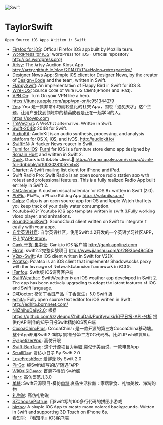 ![Swift](https://camo.githubusercontent.com/de32b354687f1cd9b05a89e4aa03c7f2d311f294/68747470733a2f2f73776966742e6f72672f6173736574732f696d616765732f73776966742e737667)
# TaylorSwift
    Open Source iOS Apps Written in Swift
    
* [Firefox for iOS](https://github.com/mozilla/firefox-ios): Official Firefox iOS app built by Mozilla team.
* [WordPress for iOS](https://github.com/wordpress-mobile/WordPress-iOS): WordPress for iOS - Official repository http://ios.wordpress.org/
* [Artsy](https://github.com/artsy/eidolon): The Artsy Auction Kiosk App http://artsy.github.io/blog/2014/11/13/eidolon-retrospective/
* [Designer News App](https://github.com/MengTo/DesignerNewsApp): Simple [iOS client](https://itunes.apple.com/us/app/designer-news-app/id879990495?ls=1&mt=8) for [Designer News](https://news.layervault.com), by the creator of [Design+Code](http://designcode.io) and the team, written in Swift.
* [FlappySwift](https://github.com/fullstackio/FlappySwift): An implementation of Flappy Bird in Swift for iOS 8.
* [Wire-iOS](https://github.com/wireapp/wire-ios): Source code of Wire iOS Client(iPhone and iPad).
* [VPN On](https://github.com/lexrus/VPNOn): Turn On your VPN like a hero. https://itunes.apple.com/app/vpn-on/id951344279
* [Yep](https://github.com/CatchChat/Yep): Yep 是一款非常小巧而轻量化的社交 App，围绕「遇见天才」这个主题，让用户去找到领域中的精英或者是正在一起学习的人。 https://soyep.com
* [TSWeChat](https://github.com/hilen/TSWeChat): A WeChat alternative. Written in Swift.
* [Swift-2048](https://github.com/austinzheng/swift-2048): 2048 for Swift.
* [AudioKit](https://github.com/audiokit/AudioKit): AudioKit is an audio synthesis, processing, and analysis platform for OS X, iOS, and tvOS. http://audiokit.io/
* [SwiftHN](https://github.com/Dimillian/SwiftHN): A Hacker News reader in Swift.
* [Furni for iOS](https://github.com/twitterdev/furni-ios): [Furni](http://furni.xyz) for iOS is a furniture store demo app designed by [Romain Huet](https://twitter.com/romainhuet) and written in Swift 2.
* [Dunk](https://github.com/naoyashiga/Dunk): Dunk is Dribbble client.🏀 https://itunes.apple.com/us/app/dunk-for-dribbble/id1003028105?mt=8
* [Charter](https://github.com/matthewpalmer/Charter): A Swift mailing list client for iPhone and iPad.
* [Swift Radio Pro](https://github.com/swiftcodex/Swift-Radio-Pro): Swift Radio is an open source radio station app with robust and professional features. This is a fully realized Radio App built entirely in Swift 2.
* [CVCalendar](https://github.com/Mozharovsky/CVCalendar): A custom visual calendar for iOS 8+ written in Swift (2.0).
* [PixPic](https://github.com/Yalantis/PixPic): PixPic, a Photo Editing App https://yalantis.com/
* [Gulps](https://github.com/FancyPixel/gulps): Gulps is an open source app for iOS and Apple Watch that lets you keep track of your daily water consumption.
* [Youtube-iOS](https://github.com/aslanyanhaik/youtube-iOS): Youtube iOS app template written in swift 3.Fully working video player, and animations.
* [SoundCloudSwift](https://github.com/pepibumur/SoundCloudSwift): SoundCloud client written on Swift to integrate it easily with your apps.
* [自学英语社区](https://github.com/6ag/EnglishCommunity-swift): 自学英语社区，使用Swift 2.2开发的一个英语学习社区APP，已上架[APP Store](https://itunes.apple.com/app/id1146271758)。
* [Gank 干货-集中营](https://github.com/teddylong/iOSGank): Gank.io iOS 客户端 http://gank.applinzi.com
* [Floral](https://github.com/SunLiner/Floral): swift2.2完整实战项目 http://www.jianshu.com/p/2893be49c50e
* [V2ex-Swift](https://github.com/Finb/V2ex-Swift): An iOS client written in Swift for V2EX
* [Potatso](https://github.com/shadowsocks/Potatso): Potatso is an iOS client that implements Shadowsocks proxy with the leverage of NetworkExtension framework in iOS 9.
* [iFanfou](https://github.com/GesanTung/iFanfou): Swift版 iOS饭否客户端
* [SwiftWeather](https://github.com/JakeLin/SwiftWeather): SwiftWeather is an iOS weather app developed in Swift 2. The app has been actively upgrading to adopt the latest features of iOS and Swift language.
* [DXDoctor](https://github.com/iostalks/DXDoctor): 模仿丁香园产品「丁香医生」5.0 Swift 版
* [edhita](https://github.com/tnantoka/edhita): Fully open source text editor for iOS written in Swift. http://edhita.bornneet.com/
* [NirZhihuDaily2.0](https://github.com/zpz1237/NirZhihuDaily2.0): 根据 https://github.com/izzyleung/ZhihuDailyPurify/wiki/知乎日报-API-分析 提供的API制作的知乎日报Swift精仿iOS客户端
* [CocoaChinaPlus](https://github.com/zixun/CocoaChinaPlus): CocoaChina+是一款开源的第三方CocoaChina移动端。整个App都用Swift2.0编写(除部分第三方OC代码外，比如JPush和友盟)。
* [EyepetizerApp](https://github.com/lyimin/EyepetizerApp): 高仿开眼
* [Swift-BanTang](https://github.com/jiachenmu/Swift-BanTang): 这个开源项目为[半糖](http://www.ibantang.com),类似于美丽说，一款电商App
* [SmallDay](https://github.com/ZhongTaoTian/SmallDay): 高仿小日子 By Swift 2.0
* [LoveFreshBee](https://github.com/ZhongTaoTian/LoveFreshBeen): 爱鲜蜂 By Swift 2.0
* [PinGo](https://github.com/gaowanli/PinGo): 纯Swift编写的仿“随遇”APP
* [WBBaiSiDemo](https://github.com/chatwyn/WBBaiSiDemo): 百思不得姐 Swift版
* [ifanr](https://github.com/iCodeForever/ifanr): 高仿爱范儿3.0
* [单糖](https://github.com/hrscy/DanTang): Swift开源项目-模仿[单糖](https://itunes.apple.com/cn/app/id1021442122).良品生活指南：家居零食、礼物美妆、海淘购物
* [礼物说](https://github.com/HHuiHao/liwushuo): 高仿礼物说
* [SZChoosePictrue](https://github.com/sanzhong538/SZChoosePictrue): 用Swift写的100多行代码的拼图小游戏
* [himbo](https://github.com/kimar/himbo): A simple iOS App to create mono colored backgrounds. Written in Swift and supporting 3D Touch on iPhone 6s.
* [看知乎](https://github.com/sheepy1/SelectionOfZhihu): 『看知乎』iOS客户端


